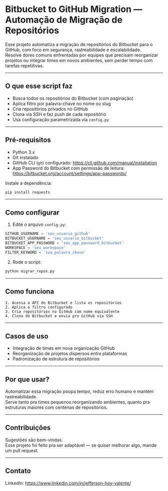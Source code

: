 
# Bitbucket to GitHub Migration — Automação de Migração de Repositórios

Esse projeto automatiza a migração de repositórios do Bitbucket para o GitHub, com foco em segurança, rastreabilidade e escalabilidade.  
Resolve dores comuns enfrentadas por equipes que precisam reorganizar projetos ou integrar times em novos ambientes, sem perder tempo com tarefas repetitivas.

---

## O que esse script faz

- Busca todos os repositórios do Bitbucket (com paginação)
- Aplica filtro por palavra-chave no nome ou slug
- Cria repositórios privados no GitHub
- Clona via SSH e faz push de cada repositório
- Usa configuração parametrizada via `config.py`

---

## Pré-requisitos

- Python 3.x
- Git instalado
- GitHub CLI (`gh`) configurado: https://cli.github.com/manual/installation
- App Password do Bitbucket com permissão de leitura: https://bitbucket.org/account/settings/app-passwords/

Instale a dependência:

```bash
pip install requests
```

---

## Como configurar

1. Edite o arquivo `config.py`:

```python
GITHUB_USERNAME = 'seu_usuario_github'
BITBUCKET_USERNAME = 'seu_usuario_bitbucket'
BITBUCKET_APP_PASSWORD = 'seu_app_password_bitbucket'
WORKSPACE = 'seu_workspace'
FILTER_KEYWORD = 'sua_palavra_chave'
```

2. Rode o script:

```bash
python migrar_repos.py
```

---

## Como funciona

```plaintext
1. Acessa a API do Bitbucket e lista os repositórios
2. Aplica o filtro configurado
3. Cria repositórios no GitHub com nome equivalente
4. Clona do Bitbucket e envia pro GitHub via SSH
```

---

## Casos de uso

- Integração de times em nova organização GitHub
- Reorganização de projetos dispersos entre plataformas
- Padronização de estrutura de repositórios

---

## Por que usar?

Automatizar essa migração poupa tempo, reduz erro humano e mantém rastreabilidade.  
Serve tanto pra times pequenos reorganizando ambientes, quanto pra estruturas maiores com centenas de repositórios.

---

## Contribuições

Sugestões são bem-vindas.  
Esse projeto foi feito pra ser adaptável — se quiser melhorar algo, mande um pull request.

---

## Contato

LinkedIn: https://www.linkedin.com/in/jefferson-hoy-valente/
